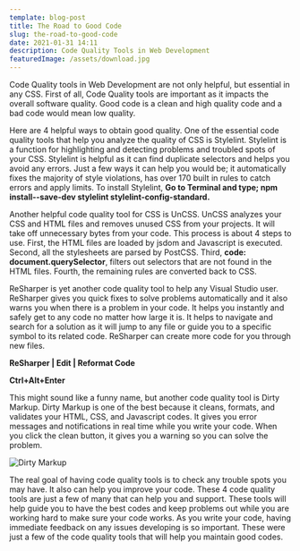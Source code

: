 ```yaml
---
template: blog-post
title: The Road to Good Code
slug: the-road-to-good-code
date: 2021-01-31 14:11
description: Code Quality Tools in Web Development
featuredImage: /assets/download.jpg
---
```

Code Quality tools in Web Development are not only helpful, but essential in any CSS. First of all, Code Quality tools are important as it impacts the overall software quality. Good code is a clean and high quality code and a bad code would mean low quality.

Here are 4 helpful ways to obtain good quality. One of the essential code quality tools that help you analyze the quality of CSS is Stylelint. Stylelint is a function for highlighting and detecting problems and troubled spots of your CSS. Stylelint is helpful as it can find duplicate selectors and helps you avoid any errors. Just a few ways it can help you would be; it automatically fixes the majority of style violations, has over 170 built in rules to catch errors and apply limits. To install Stylelint, **Go to Terminal and type; npm install--save-dev stylelint stylelint-config-standard.**

Another helpful code quality tool for CSS is UnCSS. UnCSS analyzes your CSS and HTML files and removes unused CSS from your projects. It will take off unnecessary bytes from your code. This process is about 4 steps to use. First, the HTML files are loaded by jsdom and Javascript is executed. Second, all the stylesheets are parsed by PostCSS. Third, **code: document.querySelector**, filters out selectors that are not found in the HTML files. Fourth, the remaining rules are converted back to CSS.

ReSharper is yet another code quality tool to help any Visual Studio user. ReSharper gives you quick fixes to solve problems automatically and it also warns you when there is a problem in your code. It helps you instantly and safely get to any code no matter how large it is. It helps to navigate and search for a solution as it will jump to any file or guide you to a specific symbol to its related code. ReSharper can create more code for you through new files.

**ReSharper | Edit | Reformat Code**

**Ctrl+Alt+Enter**

This might sound like a funny name, but another code quality tool is Dirty Markup. Dirty Markup is one of the best because it cleans, formats, and validates your HTML, CSS, and Javascript codes. It gives you error messages and notifications in real time while you write your code. When you click the clean button, it gives you a warning so you can solve the problem.

![](/assets/dirtymarkup2.jpg "Dirty Markup")

The real goal of having code quality tools is to check any trouble spots you may have. It also can help you improve your code. These 4 code quality tools are just a few of many that can help you and support. These tools will help guide you to have the best codes and keep problems out while you are working hard to make sure your code works. As you write your code, having immediate feedback on any issues developing is so important. These were just a few of the code quality tools that will help you maintain good codes.